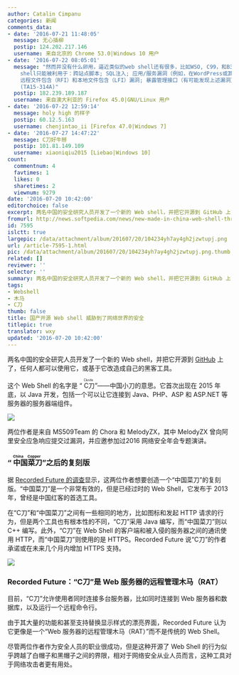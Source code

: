 ```yaml
---
author: Catalin Cimpanu
categories: 新闻
comments_data:
- date: '2016-07-21 11:48:05'
  message: 无心插柳
  postip: 124.202.217.146
  username: 来自北京的 Chrome 53.0|Windows 10 用户
- date: '2016-07-22 08:05:01'
  message: "然而并没有什么卵用，逼近类似的web shell还有很多，比如WSO, C99，和B374K。而且只是影响管理不当，有漏洞或配置弱点的服务器。逼近web
    shell只能被利用于：跨站点脚本; SQL注入; 应用/服务漏洞（例如，在WordPress或其他CMS应用）; 文件处理漏洞（例如，上传过滤或文件分配的权限）;
    远程文件包含（RFI）和本地文件包含（LFI）漏洞; 暴露管理接口（有可能发现上述漏洞）。<br />\r\n<br />\r\n这些在美国计算机应急准备小组网站上都有说明Alert
    (TA15-314A)"
  postip: 182.239.189.187
  username: 来自澳大利亚的 Firefox 45.0|GNU/Linux 用户
- date: '2016-07-22 12:59:14'
  message: holy high 的样子
  postip: 60.12.5.163
  username: chenjintao_ii [Firefox 47.0|Windows 7]
- date: '2016-07-27 14:47:22'
  message: C刀好牛掰
  postip: 101.81.149.109
  username: xiaoniqiu2015 [Liebao|Windows 10]
count:
  commentnum: 4
  favtimes: 1
  likes: 0
  sharetimes: 2
  viewnum: 9279
date: '2016-07-20 10:42:00'
editorchoice: false
excerpt: 两名中国的安全研究人员开发了一个新的 Web shell，并把它开源到 GitHub 上了，任何人都可以使用它，或基于它改造成自己的黑客工具。
fromurl: http://news.softpedia.com/news/new-made-in-china-web-shell-threatens-the-security-of-web-servers-worldwide-506448.shtml
id: 7595
islctt: true
largepic: /data/attachment/album/201607/20/104234yh7ay4gh2jzwtupj.png
url: /article-7595-1.html
pic: /data/attachment/album/201607/20/104234yh7ay4gh2jzwtupj.png.thumb.jpg
related: []
reviewer: ''
selector: ''
summary: 两名中国的安全研究人员开发了一个新的 Web shell，并把它开源到 GitHub 上了，任何人都可以使用它，或基于它改造成自己的黑客工具。
tags:
- Webshell
- 木马
- C刀
thumb: false
title: 国产开源 Web shell 威胁到了网络世界的安全
titlepic: true
translator: wxy
updated: '2016-07-20 10:42:00'
---
```


两名中国的安全研究人员开发了一个新的 Web shell，并把它开源到 [GitHub](https://github.com/Chora10/Cknife) 上了，任何人都可以使用它，或基于它改造成自己的黑客工具。


这个 Web Shell 的名字是 “<ruby> C刀 <rp>  （ </rp> <rt>  Cknife </rt> <rp>  ） </rp></ruby>”——中国小刀的意思。它首次出现在 2015 年底，以 Java 开发，包括一个可以让它连接到 Java、PHP、ASP 和 ASP.NET 等服务器的服务器端组件。


![](/data/attachment/album/201607/20/104234yh7ay4gh2jzwtupj.png)


两位作者是来自 MS509Team 的 Chora 和 MelodyZX，其中 MelodyZX 曾向阿里安全应急响应提交过漏洞，并应邀参加过2016 网络安全年会专题演讲。


### “<ruby> 中国菜刀 <rp>  （ </rp> <rt>  China Copper </rt> <rp>  ） </rp></ruby>”之后的复刻版


据 [Recorded Future 的调查](https://www.recordedfuture.com/web-shell-analysis-part-2/)显示，这两位作者想要创造一个“中国菜刀”的复刻版。“中国菜刀”是一个非常有效的，但是已经过时的 Web Shell，它发布于 2013 年，曾经是中国红客的首选工具。


在“C刀”和“中国菜刀”之间有一些相同的地方，比如图标和发起 HTTP 请求的行为，但是两个工具也有根本性的不同，“C刀”采用 Java 编写，而“中国菜刀”则以 C++ 编写。此外，“C刀”在 Web Shell 的客户端和被入侵的服务器之间的通讯使用 HTTP，而“中国菜刀”则使用的是 HTTPS。Recorded Future 说“C刀”的作者承诺或在未来几个月内增加 HTTPS 支持。


![](/data/attachment/album/201607/20/104236c7bifibsllofuvp8.jpg)


### Recorded Future：“C刀”是 Web 服务器的远程管理木马（RAT）


目前，“C刀”允许使用者同时连接多台服务器，比如同时连接到 Web 服务器和数据库，以及运行一个远程命令行。


由于其大量的功能和甚至支持替换显示样式的漂亮界面，Recorded Future 认为它更像是一个“Web 服务器的远程管理木马（RAT）”而不是传统的 Web Shell。


尽管两位作者作为安全人员的职业很成功，但是这种开源了 Web Shell 的行为似乎跨越了白帽子和黑帽子之间的界限，相对于网络安全从业人员而言，这种工具对于网络攻击者更有用处。